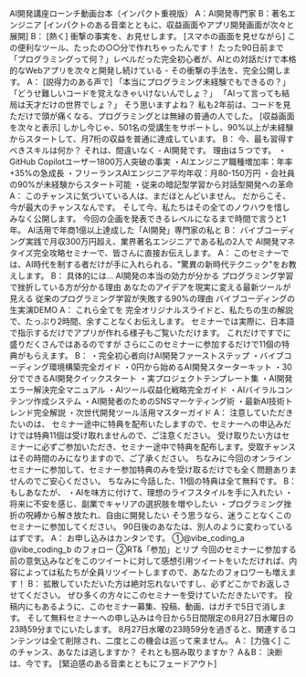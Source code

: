 AI開発講座ローンチ動画台本（インパクト重視版）
A：AI開発専門家
 B：著名エンジニア
[インパクトのある音楽とともに、収益画面やアプリ開発画面が次々と展開]
B： [熱く] 衝撃の事実を、お見せします。
[スマホの画面を見せながら] この便利なツール、たったの○○分で作れちゃったんです！
たった90日前まで「プログラミングって何？」レベルだった完全初心者が、AIとの対話だけで本格的なWebアプリを次々と開発し続けている - その衝撃の手法を、完全公開します。
A： [説得力のある声で] 「本当にプログラミング未経験でもできるの？」 「どうせ難しいコードを覚えなきゃいけないんでしょ？」 「AIって言っても結局は天才だけの世界でしょ？」
そう思いますよね？ 私も2年前は、コードを見ただけで頭が痛くなる、プログラミングとは無縁の普通の人でした。
[収益画面を次々と表示] しかし今じゃ、501名の受講生をサポートし、90%以上が未経験からスタートして、月7桁の収益を普通に達成しています。
B： 今、最も習得すべきスキルは何か？
それは、間違いなく - AI開発です。
理由は５つです。 ・GitHub Copilotユーザー1800万人突破の事実 ・AIエンジニア職種増加率：年率+35%の急成長 ・フリーランスAIエンジニア平均年収：月80-150万円 ・会社員の90%が未経験からスタート可能 ・従来の暗記型学習から対話型開発への革命
A： このチャンスに気づいている人は、まだほとんどいません。
だからこそ、今が最大のチャンスなんです。
そして今、私たちはその全てのノウハウを惜しみなく公開します。
今回の企画を発表できるレベルになるまで時間で言うと1年。
AI活用で年商1億以上達成した「AI開発」専門家の私と
B： バイブコーディング実践で月収300万円超え、業界著名エンジニアである私の2人で
AI開発マネタイズ完全攻略セミナーで、皆さんに直接お伝えします。
A： このセミナーでは、AI時代を制する者だけが手に入れられる、"驚異の新時代テクニック"をお教えします。
B： 具体的には...
AI開発の本当の効力が分かる
プログラミング学習で挫折している方が分かる理由
あなたのアイデアを現実に変える最新ツールが見える
従来のプログラミング学習が失敗する90%の理由
バイブコーディングの生実演DEMO
A： これら全てを
完全オリジナルスライドと、私たちの生の解説で、たっぷり2時間、余すことなくお伝えします。
セミナーでは実際に、日本語で指示するだけでアプリが作れる様子もご覧いただけます。
これだけですでに盛りだくさんではあるのですが
さらにこのセミナーに参加するだけで11個の特典がもらえます。
B： ・完全初心者向けAI開発ファーストステップ ・バイブコーディング環境構築完全ガイド ・0円から始めるAI開発スターターキット ・30分でできるAI開発クイックスタート ・実プロジェクトテンプレート集 ・AI開発エラー解決完全マニュアル ・AIツール収益化戦略完全ガイド ・AIバイラルコンテンツ作成システム ・AI開発者のためのSNSマーケティング術 ・最新AI技術トレンド完全解説 ・次世代開発ツール活用マスターガイド
A： 注意していただきたいのは、
セミナー途中に特典を配布いたしますので、セミナーへの申込みだけでは特典11個は受け取れませんので、ご注意ください。
受け取りたい方はセミナーに必ずご参加いただき、セミナー途中で特典を配布します。受取チャンスはその時間のみになりますので、ご了承ください。
ちなみに今回のオンラインセミナーに参加して、セミナー参加特典のみを受け取るだけでも全く問題ありませんのでご安心ください。
ちなみに今話した、11個の特典は全て無料です。
B： もしあなたが、 ・AIを味方に付けて、理想のライフスタイルを手に入れたい ・将来に不安を感じ、副業でキャリアの選択肢を増やしたい ・プログラミング挫折の呪縛から解き放たれ、自由に開発したい
そう思うなら、迷うことなくこのセミナーに参加してください。 90日後のあなたは、別人のように変わっているはずです。
A： お申し込みはカンタンです。
①@vibe_coding_a @vibe_coding_b のフォロー
②RT&「参加」とリプ
今回のセミナーに参加する前の意気込みなどをこのツイートに対して感想引用ツイートをいただければ、内容によっては私たちが全員リツイートしますので、あなたのフォロワーも増えます！
B： 拡散していただいた方は絶対忘れないですし、必ずどこかでお返しさせてください。
ぜひ多くの方々にこのセミナーを受けていただきたいです。
投稿内にもあるように、このセミナー募集、投稿、動画、はガチで5日で消します。
そして無料セミナーへの申し込みは今日から5日間限定の8月27日水曜日の23時59分までにいたします。
8月27日水曜の23時59分を過ぎると、関連するコンテンツは全て削除され、二度とこの機会は巡って来ません。
A： [力強く] このチャンス、あなたは逃しますか？ それとも掴み取りますか？
A＆B： 決断は、今です。
[緊迫感のある音楽とともにフェードアウト]


